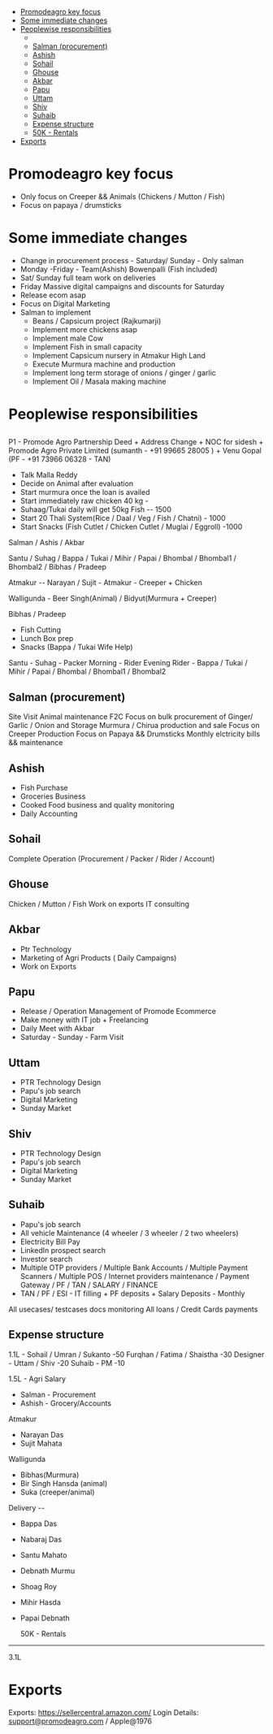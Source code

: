 
- [Promodeagro key focus](#promodeagro-key-focus)
- [Some immediate changes](#some-immediate-changes)
- [Peoplewise responsibilities](#peoplewise-responsibilities)
  - [](#)
  - [Salman (procurement)](#salman-procurement)
  - [Ashish](#ashish)
  - [Sohail](#sohail)
  - [Ghouse](#ghouse)
  - [Akbar](#akbar)
  - [Papu](#papu)
  - [Uttam](#uttam)
  - [Shiv](#shiv)
  - [Suhaib](#suhaib)
  - [Expense structure](#expense-structure)
  - [50K - Rentals](#50k---rentals)
- [Exports](#exports)

# Promodeagro key focus 

-   Only focus on Creeper && Animals (Chickens / Mutton / Fish)
-   Focus on papaya / drumsticks 

# Some immediate changes

-   Change in procurement process - Saturday/ Sunday - Only salman
-   Monday -Friday - Team(Ashish) Bowenpalli (Fish included)
-   Sat/ Sunday full team work on deliveries
-   Friday Massive digital campaigns and discounts for Saturday
-   Release ecom asap
-   Focus on Digital Marketing
-   Salman to implement 
    -   Beans / Capsicum project (Rajkumarji)
    -   Implement more chickens asap
    -   Implement male Cow
    -   Implement Fish in small capacity
    -   Implement Capsicum nursery in Atmakur High Land
    -   Execute Murmura machine and production
    -   Implement long term storage of onions / ginger / garlic
    -   Implement Oil / Masala making machine

# Peoplewise responsibilities
## 
P1 - Promode Agro Partnership Deed + Address Change + NOC for sidesh + Promode Agro Private Limited 
(sumanth - +91 99665 28005 ) + Venu Gopal (PF - +91 73966 06328 - TAN)
- Talk Malla Reddy
- Decide on Animal after evaluation
- Start murmura once the loan is availed
- Start immediately raw chicken 40 kg - 
- Suhaag/Tukai daily will get 50kg Fish -- 1500
- Start 20 Thali System(Rice / Daal / Veg / Fish / Chatni) - 1000
- Start Snacks (Fish Cutlet / Chicken Cutlet / Muglai / Eggroll) -1000

Salman / Ashis / Akbar

Santu / Suhag / Bappa / Tukai / Mihir / Papai / Bhombal / Bhombal1 / Bhombal2 / Bibhas / Pradeep 

Atmakur -- Narayan / Sujit - Atmakur - Creeper + Chicken

Walligunda - Beer Singh(Animal) / Bidyut(Murmura + Creeper)

Bibhas / Pradeep 
  - Fish Cutting 
  - Lunch Box prep
  - Snacks (Bappa / Tukai Wife Help)

Santu - Suhag - Packer Morning - Rider Evening
Rider - Bappa / Tukai / Mihir / Papai / Bhombal / Bhombal1 / Bhombal2

## Salman (procurement)
   Site Visit
   Animal maintenance
   F2C
   Focus on bulk procurement of Ginger/ Garlic / Onion and Storage
   Murmura / Chirua production and sale
   Focus on Creeper Production
   Focus on Papaya && Drumsticks
   Monthly elctricity bills && maintenance

## Ashish

-   Fish Purchase
-   Groceries Business
-   Cooked Food business and quality monitoring
-   Daily Accounting

## Sohail 
   Complete Operation (Procurement / Packer / Rider / Account)

## Ghouse

   Chicken / Mutton / Fish
   Work on exports
   IT consulting 

## Akbar

-   Ptr Technology 
-   Marketing of Agri Products ( Daily Campaigns)
-   Work on Exports

## Papu 

-   Release / Operation Management of Promode Ecommerce
-   Make money with IT job + Freelancing
-   Daily Meet with Akbar 
-   Saturday - Sunday - Farm Visit

## Uttam 
   -  PTR Technology Design
   -  Papu's job search
   -  Digital Marketing 
   -  Sunday Market  

## Shiv 
   -  PTR Technology Design
   -  Papu's job search
   -  Digital Marketing   
   -  Sunday Market  

## Suhaib 
   -  Papu's job search
   -  All vehicle Maintenance (4 wheeler / 3 wheeler / 2 two wheelers)
   -  Electricity Bill Pay  
   -  LinkedIn prospect search 
   -  Investor search
   -  Multiple OTP providers / Multiple Bank Accounts / Multiple Payment Scanners / Multiple POS / Internet providers maintenance / Payment Gateway / PF / TAN / SALARY / FINANCE
   -  TAN / PF / ESI - IT filling + PF deposits + Salary Deposits - Monthly
   
   <!-- Farm Tractors / Rotavators / electricity / Drinking Water / Pumps / Drips pipes / Sanitary Pipes / Fertilizer / Water Pipes - weekly audit
   
   TAN / PF / ESI - IT filling + PF deposits + Salary Deposits - Monthly
   
   Any purchase && Procurment ( SEED/ Gobar / Compost etc)
   
   Entire Promode Agro documentation consolidation -->

   

   All usecases/ testcases docs monitoring
   All loans / Credit Cards payments

## Expense structure

1.1L -
Sohail / Umran / Sukanto -50
Furqhan / Fatima / Shaistha -30
Designer - Uttam / Shiv -20
Suhaib - PM -10

1.5L - Agri Salary
-  Salman - Procurement 
-  Ashish - Grocery/Accounts
  
Atmakur
-  Narayan Das 
-  Sujit Mahata 

Walligunda
-  Bibhas(Murmura)
-  Bir Singh Hansda (animal)
-  Suka (creeper/animal)

Delivery --
-  Bappa Das 
-  Nabaraj Das 
-  Santu Mahato 
-  Debnath Murmu 
-  Shoag Roy 
-  Mihir Hasda 
-  Papai Debnath 

   50K - Rentals
------------------------------
3.1L

# Exports

Exports:
https://sellercentral.amazon.com/
Login Details:
support@promodeagro.com / Apple@1976
